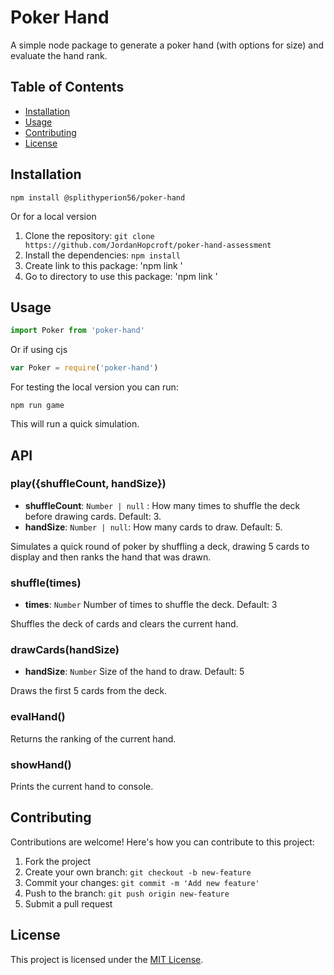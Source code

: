 # Poker Hand

A simple node package to generate a poker hand (with options for size) and evaluate the hand rank.

## Table of Contents

- [Installation](#installation)
- [Usage](#usage)
- [Contributing](#contributing)
- [License](#license)

## Installation

```
npm install @splithyperion56/poker-hand
```

Or for a local version

1. Clone the repository: `git clone https://github.com/JordanHopcroft/poker-hand-assessment`
2. Install the dependencies: `npm install`
3. Create link to this package: 'npm link <package-name>'
4. Go to directory to use this package: 'npm link <package-name>'

## Usage
```javascript
import Poker from 'poker-hand'
```
Or if using cjs
```javascript
var Poker = require('poker-hand')
```

For testing the local version you can run:
```
npm run game
```

This will run a quick simulation.

## API
### play({shuffleCount, handSize})
* **shuffleCount**: `Number | null` : How many times to shuffle the deck before drawing cards. Default: 3.
* **handSize**: `Number | null`: How many cards to draw. Default: 5.

Simulates a quick round of poker by shuffling a deck, drawing 5 cards to 
display and then ranks the hand that was drawn.

### shuffle(times)
- **times**: `Number` Number of times to shuffle the deck. Default: 3

Shuffles the deck of cards and clears the current hand.

### drawCards(handSize)
- **handSize**: `Number` Size of the hand to draw. Default: 5

Draws the first 5 cards from the deck.

### evalHand()
Returns the ranking of the current hand.

### showHand()
Prints the current hand to console.

## Contributing

Contributions are welcome! Here's how you can contribute to this project:
1. Fork the project
2. Create your own branch: `git checkout -b new-feature`
3. Commit your changes: `git commit -m 'Add new feature'`
4. Push to the branch: `git push origin new-feature`
5. Submit a pull request

## License

This project is licensed under the [MIT License](LICENSE).